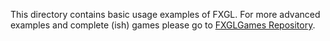 This directory contains basic usage examples of FXGL. For more advanced examples and complete (ish) games please
go to <a href="https://github.com/AlmasB/FXGLGames">FXGLGames Repository</a>.